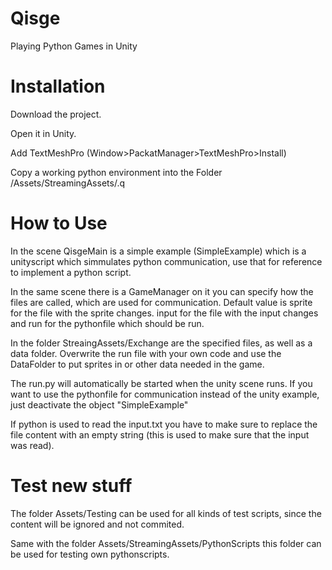 # Qisge
Playing Python Games in Unity

# Installation

Download the project.

Open it in Unity.

Add TextMeshPro (Window>PackatManager>TextMeshPro>Install)

Copy a working python environment into the Folder /Assets/StreamingAssets/.q

# How to Use

In the scene QisgeMain is a simple example (SimpleExample) which is a unityscript which simmulates python communication, use that for reference to implement a python script.

In the same scene there is a GameManager on it you can specify how the files are called, which are used for communication. 
Default value is sprite for the file with the sprite changes. input for the file with the input changes and run for the pythonfile which should be run.

In the folder StreaingAssets/Exchange are the specified files, as well as a data folder. Overwrite the run file with your own code and use the DataFolder to put sprites in
or other data needed in the game.

The run.py will automatically be started when the unity scene runs. If you want to use the pythonfile for communication instead of the unity example, just deactivate the object "SimpleExample"

If python is used to read the input.txt you have to make sure to replace the file content with an empty string (this is used to make sure that the input was read).

# Test new stuff

The folder Assets/Testing can be used for all kinds of test scripts, since the content will be ignored and not commited.

Same with the folder Assets/StreamingAssets/PythonScripts this folder can be used for testing own pythonscripts.
